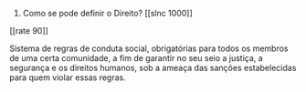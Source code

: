 1. Como se pode definir o Direito?
[[slnc 1000]]

[[rate 90]]

Sistema de regras de conduta social, obrigatórias para todos os membros de uma certa comunidade, a fim de garantir no seu seio a justiça, a segurança e os direitos humanos, sob a ameaça das sanções estabelecidas para quem violar essas regras.
